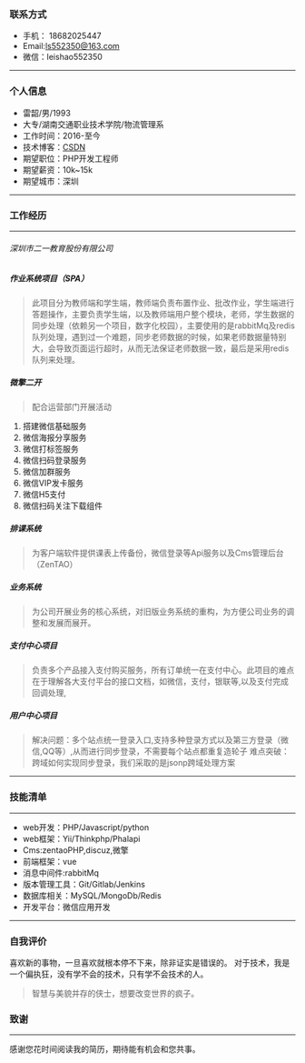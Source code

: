 
### 联系方式
- 手机： 18682025447
- Email:ls552350@163.com
- 微信：leishao552350


-------

### 个人信息
- 雷韶/男/1993
- 大专/湖南交通职业技术学院/物流管理系
- 工作时间：2016-至今
- 技术博客：[CSDN](https://blog.csdn.net/qq_22635549)
- 期望职位：PHP开发工程师
- 期望薪资：10k~15k
- 期望城市：深圳
----

### 工作经历
---
###### 深圳市二一教育股份有限公司
##### 作业系统项目（SPA）
> 此项目分为教师端和学生端，教师端负责布置作业、批改作业，学生端进行答题操作，主要负责学生端，以及教师端用户整个模块，老师，学生数据的同步处理（依赖另一个项目，数字化校园），主要使用的是rabbitMq及redis队列处理，遇到过一个难题，同步老师数据的时候，如果老师数据量特别大，会导致页面运行超时，从而无法保证老师数据一致，最后是采用redis队列来处理。

##### 微擎二开
>配合运营部门开展活动

1. 搭建微信基础服务
2. 微信海报分享服务
3. 微信打标签服务
4. 微信扫码登录服务
5. 微信加群服务
6. 微信VIP发卡服务
7. 微信H5支付
8. 微信扫码关注下载组件

##### 排课系统
>为客户端软件提供课表上传备份，微信登录等Api服务以及Cms管理后台（ZenTAO）

##### 业务系统
>为公司开展业务的核心系统，对旧版业务系统的重构，为方便公司业务的调整和发展而展开。

##### 支付中心项目

>负责多个产品接入支付购买服务，所有订单统一在支付中心。此项目的难点在于理解各大支付平台的接口文档，如微信，支付，银联等,以及支付完成回调处理,

##### 用户中心项目
> 解决问题：多个站点统一登录入口,支持多种登录方式以及第三方登录（微信,QQ等）,从而进行同步登录，不需要每个站点都重复造轮子
难点突破：跨域如何实现同步登录，我们采取的是jsonp跨域处理方案
---

### 技能清单
---
- web开发：PHP/Javascript/python
- web框架：Yii/Thinkphp/Phalapi
- Cms:zentaoPHP,discuz,微擎
- 前端框架：vue
- 消息中间件:rabbitMq
- 版本管理工具：Git/Gitlab/Jenkins
- 数据库相关：MySQL/MongoDb/Redis
- 开发平台：微信应用开发
---

### 自我评价
喜欢新的事物，一旦喜欢就根本停不下来，除非证实是错误的。
对于技术，我是一个偏执狂，没有学不会的技术，只有学不会技术的人。
> 智慧与美貌并存的侠士，想要改变世界的疯子。

### 致谢
---
感谢您花时间阅读我的简历，期待能有机会和您共事。
